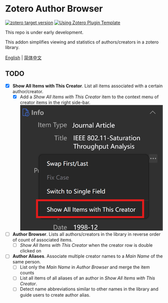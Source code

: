 # Zotero Author Browser

[![zotero target version](https://img.shields.io/badge/Zotero-7-green?style=flat-square&logo=zotero&logoColor=CC2936)](https://www.zotero.org)
[![Using Zotero Plugin Template](https://img.shields.io/badge/Using-Zotero%20Plugin%20Template-blue?style=flat-square&logo=github)](https://github.com/windingwind/zotero-plugin-template)

This repo is under early development.

This addon simplifies viewing and statistics of authors/creators in a zotero library.

[English](README.md) | [简体中文](README-zhCN.md)

## TODO

- [x] **Show All Items with This Creator**. List all items associated with a certain author/creator.
  - [x] Add a _Show All Items with This Creator_ item to the context menu of creator items in the right side-bar.![show-author-items](./readme_imgs/show-author-items-en.png)
- [ ] **Author Browser**. Lists all authors/creators in the library in reverse order of count of associated items.
  - [ ] _Show All Items with This Creator_ when the creator row is double clicked on
- [ ] **Author Aliases**. Associate multiple creator names to a _Main Name_ of the same person.
  - [ ] List only the _Main Name_ in _Author Browser_ and merge the item counts
  - [ ] List all items of all aliases of an author in _Show All Items with This Creator_.
  - [ ] Detect name abbreviations similar to other names in the library and guide users to create author alias.
